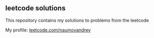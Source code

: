 ## leetcode solutions
This repository contains my solutions to problems from the leetcode

My profile: [leetcode.com/naumovandrey](leetcode.com/naumovandrey)
